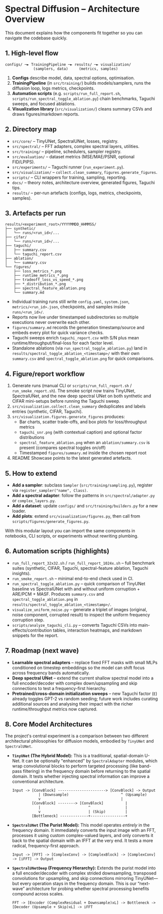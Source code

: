 # Spectral Diffusion – Architecture Overview

This document explains how the components fit together so you can navigate the codebase quickly.

## 1. High-level flow
```
configs/ ─► TrainingPipeline ─► results/ ─► visualization/
             (samplers, data)     (metrics, samples)
```

1. **Configs** describe model, data, spectral options, optimisation.
2. **TrainingPipeline** (in `src/training/`) builds models/samplers, runs the diffusion loop, logs metrics, checkpoints.
3. **Automation scripts** (e.g. `scripts/run_full_report.sh`, `scripts/run_spectral_toggle_ablation.py`) chain benchmarks, Taguchi sweeps, and focused ablations.
4. **Visualization library** (`src/visualization/`) cleans summary CSVs and draws figures/markdown reports.

## 2. Directory map
- `src/core/` – TinyUNet, SpectralUNet, losses, registry.
- `src/spectral/` – FFT adapters, complex spectral layers, utilities.
- `src/training/` – pipeline, schedulers, sampler registry.
- `src/evaluation/` – dataset metrics (MSE/MAE/PSNR, optional FID/LPIPS).
- `src/experiments/` – Taguchi runner (`run_experiment.py`).
- `src/visualization/` – `collect.clean_summary`, `figures.generate_figures`.
- `scripts/` – CLI wrappers for training, sampling, reporting.
- `docs/` – theory notes, architecture overview, generated figures, Taguchi tips.
- `results/` – per-run artefacts (configs, logs, metrics, checkpoints, samples).

## 3. Artefacts per run
```
results/<experiment_root>/YYYYMMDD_HHMMSS/
├── synthetic/
│   └── runs/<run_id>/...
├── cifar/
│   └── runs/<run_id>/...
├── taguchi/
│   ├── summary.csv
│   └── taguchi_report.csv
├── ablation/
│   └── summary.csv
└── figures/
    ├── loss_metrics_*.png
    ├── runtime_metrics_*.png
    ├── tradeoff_loss_vs_speed_*.png
    ├── *_distribution_*.png
    ├── spectral_feature_ablation.png
    └── summary.md
```
- Individual training runs still write `config.yaml`, `system.json`, `metrics/<run_id>.json`, checkpoints, and samples inside `runs/<run_id>/`.
- Reports now live under timestamped subdirectories so multiple executions never overwrite each other.
- `figures/summary.md` records the generation timestamp/source and embeds every plot for quick variance checks.
- Taguchi sweeps enrich `taguchi_report.csv` with S/N plus mean runtime/throughput/final-loss for each factor level.
- Standalone ablations (via `run_spectral_toggle_ablation.py`) land in `results/spectral_toggle_ablation_<timestamp>/` with their own `summary.csv` and `spectral_toggle_ablation.png` for quick comparisons.

## 4. Figure/report workflow
1. Generate runs (manual CLI or `scripts/run_full_report.sh` / `run_smoke_report.sh`). The smoke script now trains TinyUNet, SpectralUNet, and the new deep spectral UNet on both synthetic and CIFAR mini-setups before running the Taguchi sweep.
2. `src/visualization.collect.clean_summary` deduplicates and labels entries (synthetic, CIFAR, Taguchi).
3. `src/visualization.figures.generate_figures` produces:
   - Bar charts, scatter trade-offs, and box plots for loss/throughput metrics
   - `taguchi_snr.png` (with contextual caption) and optional factor distributions
   - `spectral_feature_ablation.png` when an `ablation/summary.csv` is present (compares spectral toggles on/off)
   - Timestamped `figures/summary.md` inside the chosen report root
4. README Showcase points to the latest generated artefacts.

## 5. How to extend
- **Add a sampler**: subclass `Sampler` (`src/training/sampling.py`), register via `register_sampler("name", Class)`.
- **Add a spectral adapter**: follow the patterns in `src/spectral/adapter.py` or `complex_layers.py`.
- **Add a dataset**: update `configs/` and `src/training/builders.py` for a new loader.
- **Add plots**: extend `src/visualization/figures.py`, then call from `scripts/figures/generate_figures.py`.

With this modular layout you can import the same components in notebooks, CLI scripts, or experiments without rewriting plumbing.

## 6. Automation scripts (highlights)
- `run_full_report_32x32.sh` / `run_full_report_1024x.sh` – full benchmark suites (synthetic, CIFAR, Taguchi, spectral-feature ablation, Taguchi insights).
- `run_smoke_report.sh` – minimal end-to-end check used in CI.
- `run_spectral_toggle_ablation.py` – quick comparison of TinyUNet baseline vs SpectralUNet with and without uniform corruption + ARE/PCM + MASF. Produces `summary.csv` and `spectral_toggle_ablation.png` in `results/spectral_toggle_ablation_<timestamp>/`.
- `visualize_uniform_noise.py` – generate a triplet of images (original, noise component, corrupted result) to inspect the uniform frequency corruption step.
- `scripts/analyze_taguchi_cli.py` – converts Taguchi CSVs into main-effects/contribution tables, interaction heatmaps, and markdown snippets for the report.

## 7. Roadmap (next wave)
- **Learnable spectral adapters** – replace fixed FFT masks with small MLPs conditioned on timestep embeddings so the model can shift focus across frequency bands automatically.
- **Deep spectral UNet** – extend the current shallow spectral model into a full encoder/decoder with complex down/upsampling and skip connections to test a frequency-first hierarchy.
- **Pretrained/cross-domain initialization sweeps** – new Taguchi factor (`E`) already toggles GPT-2 vs random seeding; future work includes curating additional sources and analysing their impact with the richer runtime/throughput metrics now captured.

## 8. Core Model Architectures

The project's central experiment is a comparison between two different architectural philosophies for diffusion models, embodied by `TinyUNet` and `SpectralUNet`.

*   **`TinyUNet` (The Hybrid Model):** This is a traditional, spatial-domain U-Net. It can be optionally "enhanced" by `SpectralAdapter` modules, which wrap convolutional blocks to perform targeted processing (like band-pass filtering) in the frequency domain before returning to the spatial domain. It tests whether injecting spectral information can improve a conventional architecture.

    ```text
    Input -> [ConvBlock] ----------------------> [ConvBlock] -> Output
                | (Downsample)                        ^ (Upsample)
                v                                     |
             [ConvBlock] --------> [ConvBlock]          |
                |                      ^                |
                v                      | (Skip)         |
             [Bottleneck] -------------+----------------+
    ```

*   **`SpectralUNet` (The Purist Model):** This model operates *entirely* in the frequency domain. It immediately converts the input image with an FFT, processes it using custom complex-valued layers, and only converts it back to the spatial domain with an IFFT at the very end. It tests a more radical, frequency-first approach.

    ```text
    Input -> [FFT] -> [ComplexConv] -> [ComplexBlock] -> [ComplexConv] -> [iFFT] -> Output
    ```

*   **`SpectralUNetDeep` (Frequency Hierarchy):** Extends the purist model into a full encoder/decoder with complex strided downsampling, transposed convolutions for upsampling, and skip connections mirroring TinyUNet—but every operation stays in the frequency domain. This is our “next-wave” architecture for probing whether spectral processing benefits compound across scales.

    ```text
    FFT -> [Encoder (ComplexResidual + Downsample)xL] -> Bottleneck -> [Decoder (Upsample + Skip)xL] -> iFFT
    ```
